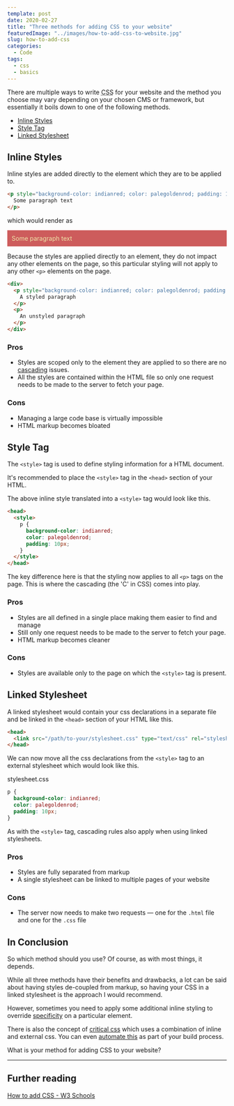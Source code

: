 ```yaml
---
template: post
date: 2020-02-27
title: "Three methods for adding CSS to your website"
featuredImage: "../images/how-to-add-css-to-website.jpg"
slug: how-to-add-css
categories:
  - Code
tags:
  - css
  - basics
---
```


There are multiple ways to write <abbr title="Cascading Style Sheet">CSS</abbr> for your website and the method you choose may vary depending on your chosen CMS or framework, but essentially it boils down to one of the following methods.

- [Inline Styles](#Inline-Styles)
- [Style Tag](#Style-Tag)
- [Linked Stylesheet](#Linked-Styleheet)

## Inline Styles

Inline styles are added directly to the element which they are to be applied to.

```html
<p style="background-color: indianred; color: palegoldenrod; padding: 10px;">
  Some paragraph text
</p>
```

which would render as

<p style="background-color: indianred; color: palegoldenrod; padding: 10px;">
  Some paragraph text
</p>

Because the styles are applied directly to an element, they do not impact any other elements on the page, so this particular styling will not apply to any other `<p>` elements on the page.

```html
<div>
  <p style="background-color: indianred; color: palegoldenrod; padding: 10px;">
    A styled paragraph
  </p>
  <p>
    An unstyled paragraph
  </p>
</div>
```

### Pros

- Styles are scoped only to the element they are applied to so there are no [cascading](https://developer.mozilla.org/en-US/docs/Web/CSS/Cascade) issues.
- All the styles are contained within the HTML file so only one request needs to be made to the server to fetch your page.

### Cons

- Managing a large code base is virtually impossible
- HTML markup becomes bloated

## Style Tag

The `<style>` tag is used to define styling information for a HTML document.

It's recommended to place the `<style>` tag in the `<head>` section of your HTML.

The above inline style translated into a `<style>` tag would look like this.

```html
<head>
  <style>
    p {
      background-color: indianred;
      color: palegoldenrod;
      padding: 10px;
    }
  </style>
</head>
```

The key difference here is that the styling now applies to all `<p>` tags on the page. This is where the cascading (the 'C' in CSS) comes into play.

### Pros

- Styles are all defined in a single place making them easier to find and manage
- Still only one request needs to be made to the server to fetch your page.
- HTML markup becomes cleaner

### Cons

- Styles are available only to the page on which the `<style>` tag is present.

## Linked Stylesheet

A linked stylesheet would contain your css declarations in a separate file and be linked in the `<head>` section of your HTML like this.

```html
<head>
  <link src="/path/to-your/stylesheet.css" type="text/css" rel="stylesheet" />
</head>
```

We can now move all the css declarations from the `<style>` tag to an external stylesheet which would look like this.

<div className="file">stylesheet.css</div>

```css
p {
  background-color: indianred;
  color: palegoldenrod;
  padding: 10px;
}
```

As with the `<style>` tag, cascading rules also apply when using linked stylesheets.

### Pros

- Styles are fully separated from markup
- A single stylesheet can be linked to multiple pages of your website

### Cons

- The server now needs to make two requests &mdash; one for the `.html` file and one for the `.css` file

## In Conclusion

So which method should you use? Of course, as with most things, it depends.

While all three methods have their benefits and drawbacks, a lot can be said about having styles de-coupled from markup, so having your CSS in a linked stylesheet is the approach I would recommend.

However, sometimes you need to apply some additional inline styling to override [specificity](https://developer.mozilla.org/en-US/docs/Web/CSS/Specificity) on a particular element.

There is also the concept of [critical css](https://www.smashingmagazine.com/2015/08/understanding-critical-css/) which uses a combination of inline and external css. You can even [automate this](https://github.com/addyosmani/critical) as part of your build process.

What is your method for adding CSS to your website?

---

## Further reading
[How to add CSS - W3 Schools](https://www.w3schools.com/css/css_howto.asp)
